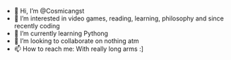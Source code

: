 - 👋 Hi, I’m @Cosmicangst
- 👀 I’m interested in video games, reading, learning, philosophy and since recently coding
- 🌱 I’m currently learning Pythong
- 💞️ I’m looking to collaborate on nothing atm 
- 📫 How to reach me: With really long arms :] 

<!---
Cosmicangst/Cosmicangst is a ✨ special ✨ repository because its `README.md` (this file) appears on your GitHub profile.
You can click the Preview link to take a look at your changes.
--->
